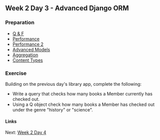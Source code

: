 ## Week 2 Day 3 - Advanced Django ORM

### Preparation
- [Q & F](https://docs.djangoproject.com/en/1.7/ref/models/queries/)
- [Performance](http://www.yilmazhuseyin.com/blog/dev/django-orm-performance-tips-part-1/)
- [Performance 2](http://www.yilmazhuseyin.com/blog/dev/django-orm-performance-tips-part-2/)
- [Advanced Models](http://www.djangobook.com/en/2.0/chapter10.html)
- [Aggregation](https://docs.djangoproject.com/en/dev/topics/db/aggregation/)
- [Content Types](https://docs.djangoproject.com/en/1.7/ref/contrib/contenttypes/)

### Exercise
Building on the previous day's library app, complete the following:

- Write a query that checks how many books a Member currently has checked out.
- Using a Q object check how many books a Member has checked out under the genre "history" or "science".

#### Links
Next: [Week 2 Day 4](W2D4.md)